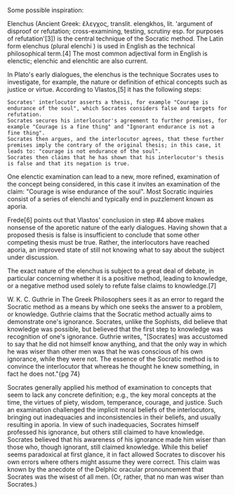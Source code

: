 Some possible inspiration: 

Elenchus (Ancient Greek: ἔλεγχος, translit. elengkhos, lit. 'argument of disproof or refutation; cross-examining, testing, scrutiny esp. for purposes of refutation'[3]) is the central technique of the Socratic method. The Latin form elenchus (plural elenchi ) is used in English as the technical philosophical term.[4] The most common adjectival form in English is elenctic; elenchic and elenchtic are also current.

In Plato's early dialogues, the elenchus is the technique Socrates uses to investigate, for example, the nature or definition of ethical concepts such as justice or virtue. According to Vlastos,[5] it has the following steps:

    Socrates' interlocutor asserts a thesis, for example "Courage is endurance of the soul", which Socrates considers false and targets for refutation.
    Socrates secures his interlocutor's agreement to further premises, for example "Courage is a fine thing" and "Ignorant endurance is not a fine thing".
    Socrates then argues, and the interlocutor agrees, that these further premises imply the contrary of the original thesis; in this case, it leads to: "courage is not endurance of the soul".
    Socrates then claims that he has shown that his interlocutor's thesis is false and that its negation is true.

One elenctic examination can lead to a new, more refined, examination of the concept being considered, in this case it invites an examination of the claim: "Courage is wise endurance of the soul". Most Socratic inquiries consist of a series of elenchi and typically end in puzzlement known as aporia.

Frede[6] points out that Vlastos' conclusion in step #4 above makes nonsense of the aporetic nature of the early dialogues. Having shown that a proposed thesis is false is insufficient to conclude that some other competing thesis must be true. Rather, the interlocutors have reached aporia, an improved state of still not knowing what to say about the subject under discussion.

The exact nature of the elenchus is subject to a great deal of debate, in particular concerning whether it is a positive method, leading to knowledge, or a negative method used solely to refute false claims to knowledge.[7]

W. K. C. Guthrie in The Greek Philosophers sees it as an error to regard the Socratic method as a means by which one seeks the answer to a problem, or knowledge. Guthrie claims that the Socratic method actually aims to demonstrate one's ignorance. Socrates, unlike the Sophists, did believe that knowledge was possible, but believed that the first step to knowledge was recognition of one's ignorance. Guthrie writes, "[Socrates] was accustomed to say that he did not himself know anything, and that the only way in which he was wiser than other men was that he was conscious of his own ignorance, while they were not. The essence of the Socratic method is to convince the interlocutor that whereas he thought he knew something, in fact he does not."{pg 74}

Socrates generally applied his method of examination to concepts that seem to lack any concrete definition; e.g., the key moral concepts at the time, the virtues of piety, wisdom, temperance, courage, and justice. Such an examination challenged the implicit moral beliefs of the interlocutors, bringing out inadequacies and inconsistencies in their beliefs, and usually resulting in aporia. In view of such inadequacies, Socrates himself professed his ignorance, but others still claimed to have knowledge. Socrates believed that his awareness of his ignorance made him wiser than those who, though ignorant, still claimed knowledge. While this belief seems paradoxical at first glance, it in fact allowed Socrates to discover his own errors where others might assume they were correct. This claim was known by the anecdote of the Delphic oracular pronouncement that Socrates was the wisest of all men. (Or, rather, that no man was wiser than Socrates.)
